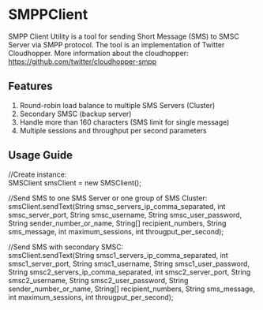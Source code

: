 # SMPPClient
SMPP Client Utility is a tool for sending Short Message (SMS) to SMSC Server via SMPP protocol.
The tool is an implementation of Twitter Cloudhopper. More information about the cloudhopper: https://github.com/twitter/cloudhopper-smpp

Features
--------
1. Round-robin load balance to multiple SMS Servers (Cluster)
2. Secondary SMSC (backup server)
3. Handle more than 160 characters (SMS limit for single message)
4. Multiple sessions and throughput per second parameters
 
Usage Guide
------------
//Create instance:  
SMSClient smsClient = new SMSClient();

//Send SMS to one SMS Server or one group of SMS Cluster:  
smsClient.sendText(String smsc_servers_ip_comma_separated, int smsc_server_port, String smsc_username, String smsc_user_password, String sender_number_or_name, String[] recipient_numbers, String sms_message, int maximum_sessions, int througput_per_second);

//Send SMS with secondary SMSC:  
smsClient.sendText(String smsc1_servers_ip_comma_separated, int smsc1_server_port, String smsc1_username, String smsc1_user_password, String smsc2_servers_ip_comma_separated, int smsc2_server_port, String smsc2_username, String smsc2_user_password, String sender_number_or_name, String[] recipient_numbers, String sms_message, int maximum_sessions, int througput_per_second);
